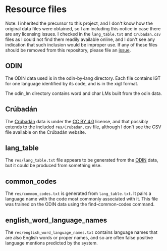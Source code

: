 
# Resource files

Note: I inherited the precursor to this project, and I don't know how
the original data files were obtained, so I am including this notice in
case there are any licensing issues. I checked in the `lang_table.txt`
and `Crubadan.csv` files as I could not find them readily available
online, and I don't see any indication that such inclusion would be
improper use. If any of these files should be removed from this
repository, please file an [issue](https://github.com/xigt/lgid/issues).

## ODIN

The ODIN data used is in the odin-by-lang directory. Each file contains IGT for one language
identified by its code, and is in the xigt format. 

The odin_lm directory contains word and char LMs built from the odin data.

## Crúbadán

The [Crúbadán][] data is under the [CC BY 4.0][] license, and that
possibly extends to the included `res/Crubadan.csv` file, although I
don't see the CSV file available on the Crúbadán website.

## lang_table

The `res/lang_table.txt` file appears to be generated from the [ODIN][]
data, but it could be produced from something else.

## common_codes

The `res/common_codes.txt` is generated from `lang_table.txt`. It pairs a language name with the code most commonly associated with it. This file was trained on the ODIN data using the find-common-codes command.

## english_word_language_names

The `res/english_word_language_names.txt` contains language names that are also English words or proper names, and so are often false positive language mentions predicted by the system.

[Crúbadán]: http://crubadan.org/
[CC BY 4.0]: https://creativecommons.org/licenses/by/4.0/
[ODIN]: http://depts.washington.edu/uwcl/odin/


